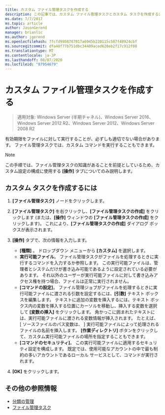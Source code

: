 ```yaml
---
title: カスタム ファイル管理タスクを作成する
description: この記事では、カスタム ファイル管理タスクとカスタム タスクを作成する方法について説明します。
ms.date: 7/7/2017
ms.topic: article
author: JasonGerend
manager: brianlic
ms.author: jgerend
ms.openlocfilehash: 7fcfd9958787817a6945b220115c507f48924cbf
ms.sourcegitcommit: dfa48f77b751dbc34409aced628eb2f17c912f08
ms.translationtype: MT
ms.contentlocale: ja-JP
ms.lasthandoff: 08/07/2020
ms.locfileid: "87954679"
---
```

# <a name="create-a-custom-file-management-task"></a>カスタム ファイル管理タスクを作成する

> 適用対象: Windows Server (半期チャネル)、Windows Server 2016、Windows Server 2012 R2、Windows Server 2012、Windows Server 2008 R2

有効期限をファイルに対して実行することが、必ずしも適切でない場合があります。 ファイル管理タスクでは、カスタム コマンドを実行することもできます。

> [!Note]
> この手順では、ファイル管理タスクの知識があることを前提としているため、カスタム設定の構成に使用する **[操作]** タブについてのみ説明します。

## <a name="to-create-a-custom-task"></a>カスタム タスクを作成するには

1.  **[ファイル管理タスク]** ノードをクリックします。

2.  **[ファイル管理タスク]** を右クリックし、**[ファイル管理タスクの作成]** をクリックします (または、**[操作]** ウィンドウの **[ファイル管理タスクの作成]** をクリックします)。 これにより、**[ファイル管理タスクの作成]** ダイアログ ボックスが表示されます。

3.  **[操作]** タブで、次の情報を入力します。

    -   **[種類]** 。 ドロップダウン メニューから **[カスタム]** を選択します。
    -   **実行可能ファイル**。 ファイル管理タスクがファイルを処理するときに実行するコマンドを入力するか参照します。 この実行可能ファイルは、管理者とシステムだけが書き込み可能であるように設定されている必要があります。 それ以外のユーザーが実行可能ファイルに対して書き込みアクセス権を持つ場合、ファイルは正常に実行されません。
    -   **[コマンドの設定]**。 ファイル管理ジョブがファイルを処理するときに実行可能ファイルに渡される引数を設定するには、**[引数]** テキスト ボックスを編集します。 テキストに追加の変数を挿入するには、テキスト ボックス内の変数を挿入する位置にカーソルを移動し、挿入する変数を選択して **[変数の挿入]** をクリックします。 角かっこに囲まれたテキストには、実行可能ファイルに渡される変数情報が挿入されます。 たとえば、 \[ ソースファイルのパス変数は、 \] 実行可能ファイルによって処理されるファイルの名前を挿入します。 **[作業ディレクトリ]** ボタンをクリックして、カスタム実行可能ファイルの場所を指定することもできます。
    -   **[コマンドのセキュリティ]**。 この実行可能ファイルに適用するセキュリティ設定を構成します。 既定では、使用可能なアカウントの中で最も制約の多いアカウントであるローカル サービスとして、コマンドが実行されます。

4.  **[OK]** をクリックします。

## <a name="additional-references"></a>その他の参照情報

-   [分類の管理](classification-management.md)
-   [ファイル管理タスク](file-management-tasks.md)